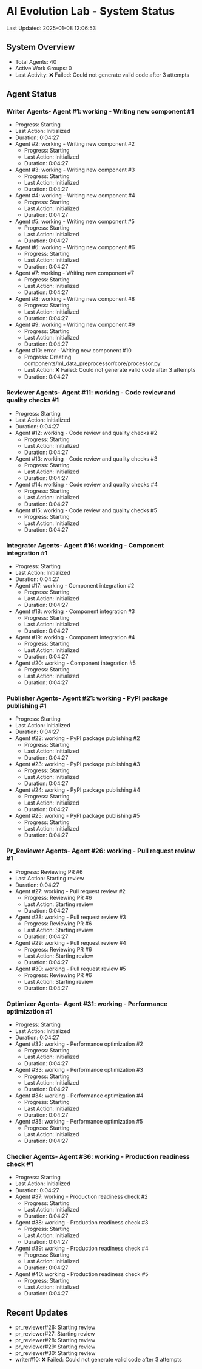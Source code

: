 # AI Evolution Lab - System Status
Last Updated: 2025-01-08 12:06:53

## System Overview
- Total Agents: 40
- Active Work Groups: 0
- Last Activity: ❌ Failed: Could not generate valid code after 3 attempts

## Agent Status

### Writer Agents- Agent #1: working - Writing new component #1
  - Progress: Starting
  - Last Action: Initialized
  - Duration: 0:04:27
- Agent #2: working - Writing new component #2
  - Progress: Starting
  - Last Action: Initialized
  - Duration: 0:04:27
- Agent #3: working - Writing new component #3
  - Progress: Starting
  - Last Action: Initialized
  - Duration: 0:04:27
- Agent #4: working - Writing new component #4
  - Progress: Starting
  - Last Action: Initialized
  - Duration: 0:04:27
- Agent #5: working - Writing new component #5
  - Progress: Starting
  - Last Action: Initialized
  - Duration: 0:04:27
- Agent #6: working - Writing new component #6
  - Progress: Starting
  - Last Action: Initialized
  - Duration: 0:04:27
- Agent #7: working - Writing new component #7
  - Progress: Starting
  - Last Action: Initialized
  - Duration: 0:04:27
- Agent #8: working - Writing new component #8
  - Progress: Starting
  - Last Action: Initialized
  - Duration: 0:04:27
- Agent #9: working - Writing new component #9
  - Progress: Starting
  - Last Action: Initialized
  - Duration: 0:04:27
- Agent #10: error - Writing new component #10
  - Progress: Creating components/ml_data_preprocessor/core/processor.py
  - Last Action: ❌ Failed: Could not generate valid code after 3 attempts
  - Duration: 0:04:27

### Reviewer Agents- Agent #11: working - Code review and quality checks #1
  - Progress: Starting
  - Last Action: Initialized
  - Duration: 0:04:27
- Agent #12: working - Code review and quality checks #2
  - Progress: Starting
  - Last Action: Initialized
  - Duration: 0:04:27
- Agent #13: working - Code review and quality checks #3
  - Progress: Starting
  - Last Action: Initialized
  - Duration: 0:04:27
- Agent #14: working - Code review and quality checks #4
  - Progress: Starting
  - Last Action: Initialized
  - Duration: 0:04:27
- Agent #15: working - Code review and quality checks #5
  - Progress: Starting
  - Last Action: Initialized
  - Duration: 0:04:27

### Integrator Agents- Agent #16: working - Component integration #1
  - Progress: Starting
  - Last Action: Initialized
  - Duration: 0:04:27
- Agent #17: working - Component integration #2
  - Progress: Starting
  - Last Action: Initialized
  - Duration: 0:04:27
- Agent #18: working - Component integration #3
  - Progress: Starting
  - Last Action: Initialized
  - Duration: 0:04:27
- Agent #19: working - Component integration #4
  - Progress: Starting
  - Last Action: Initialized
  - Duration: 0:04:27
- Agent #20: working - Component integration #5
  - Progress: Starting
  - Last Action: Initialized
  - Duration: 0:04:27

### Publisher Agents- Agent #21: working - PyPI package publishing #1
  - Progress: Starting
  - Last Action: Initialized
  - Duration: 0:04:27
- Agent #22: working - PyPI package publishing #2
  - Progress: Starting
  - Last Action: Initialized
  - Duration: 0:04:27
- Agent #23: working - PyPI package publishing #3
  - Progress: Starting
  - Last Action: Initialized
  - Duration: 0:04:27
- Agent #24: working - PyPI package publishing #4
  - Progress: Starting
  - Last Action: Initialized
  - Duration: 0:04:27
- Agent #25: working - PyPI package publishing #5
  - Progress: Starting
  - Last Action: Initialized
  - Duration: 0:04:27

### Pr_Reviewer Agents- Agent #26: working - Pull request review #1
  - Progress: Reviewing PR #6
  - Last Action: Starting review
  - Duration: 0:04:27
- Agent #27: working - Pull request review #2
  - Progress: Reviewing PR #6
  - Last Action: Starting review
  - Duration: 0:04:27
- Agent #28: working - Pull request review #3
  - Progress: Reviewing PR #6
  - Last Action: Starting review
  - Duration: 0:04:27
- Agent #29: working - Pull request review #4
  - Progress: Reviewing PR #6
  - Last Action: Starting review
  - Duration: 0:04:27
- Agent #30: working - Pull request review #5
  - Progress: Reviewing PR #6
  - Last Action: Starting review
  - Duration: 0:04:27

### Optimizer Agents- Agent #31: working - Performance optimization #1
  - Progress: Starting
  - Last Action: Initialized
  - Duration: 0:04:27
- Agent #32: working - Performance optimization #2
  - Progress: Starting
  - Last Action: Initialized
  - Duration: 0:04:27
- Agent #33: working - Performance optimization #3
  - Progress: Starting
  - Last Action: Initialized
  - Duration: 0:04:27
- Agent #34: working - Performance optimization #4
  - Progress: Starting
  - Last Action: Initialized
  - Duration: 0:04:27
- Agent #35: working - Performance optimization #5
  - Progress: Starting
  - Last Action: Initialized
  - Duration: 0:04:27

### Checker Agents- Agent #36: working - Production readiness check #1
  - Progress: Starting
  - Last Action: Initialized
  - Duration: 0:04:27
- Agent #37: working - Production readiness check #2
  - Progress: Starting
  - Last Action: Initialized
  - Duration: 0:04:27
- Agent #38: working - Production readiness check #3
  - Progress: Starting
  - Last Action: Initialized
  - Duration: 0:04:27
- Agent #39: working - Production readiness check #4
  - Progress: Starting
  - Last Action: Initialized
  - Duration: 0:04:27
- Agent #40: working - Production readiness check #5
  - Progress: Starting
  - Last Action: Initialized
  - Duration: 0:04:27


## Recent Updates
- pr_reviewer#26: Starting review
- pr_reviewer#27: Starting review
- pr_reviewer#28: Starting review
- pr_reviewer#29: Starting review
- pr_reviewer#30: Starting review
- writer#10: ❌ Failed: Could not generate valid code after 3 attempts
